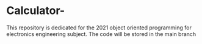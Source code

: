 # Calculator-
This repository is dedicated for the 2021 object oriented programming for electronics engineering subject.
The code will be stored in the main branch 
